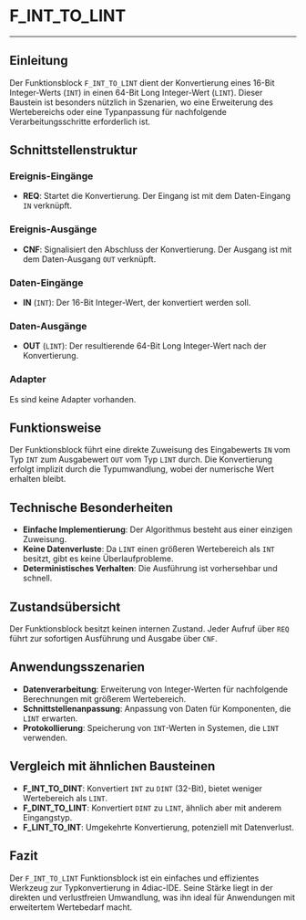 # F_INT_TO_LINT

* * * * * * * * * *
## Einleitung
Der Funktionsblock `F_INT_TO_LINT` dient der Konvertierung eines 16-Bit Integer-Werts (`INT`) in einen 64-Bit Long Integer-Wert (`LINT`). Dieser Baustein ist besonders nützlich in Szenarien, wo eine Erweiterung des Wertebereichs oder eine Typanpassung für nachfolgende Verarbeitungsschritte erforderlich ist.

## Schnittstellenstruktur

### **Ereignis-Eingänge**
- **REQ**: Startet die Konvertierung. Der Eingang ist mit dem Daten-Eingang `IN` verknüpft.

### **Ereignis-Ausgänge**
- **CNF**: Signalisiert den Abschluss der Konvertierung. Der Ausgang ist mit dem Daten-Ausgang `OUT` verknüpft.

### **Daten-Eingänge**
- **IN** (`INT`): Der 16-Bit Integer-Wert, der konvertiert werden soll.

### **Daten-Ausgänge**
- **OUT** (`LINT`): Der resultierende 64-Bit Long Integer-Wert nach der Konvertierung.

### **Adapter**
Es sind keine Adapter vorhanden.

## Funktionsweise
Der Funktionsblock führt eine direkte Zuweisung des Eingabewerts `IN` vom Typ `INT` zum Ausgabewert `OUT` vom Typ `LINT` durch. Die Konvertierung erfolgt implizit durch die Typumwandlung, wobei der numerische Wert erhalten bleibt.

## Technische Besonderheiten
- **Einfache Implementierung**: Der Algorithmus besteht aus einer einzigen Zuweisung.
- **Keine Datenverluste**: Da `LINT` einen größeren Wertebereich als `INT` besitzt, gibt es keine Überlaufprobleme.
- **Deterministisches Verhalten**: Die Ausführung ist vorhersehbar und schnell.

## Zustandsübersicht
Der Funktionsblock besitzt keinen internen Zustand. Jeder Aufruf über `REQ` führt zur sofortigen Ausführung und Ausgabe über `CNF`.

## Anwendungsszenarien
- **Datenverarbeitung**: Erweiterung von Integer-Werten für nachfolgende Berechnungen mit größerem Wertebereich.
- **Schnittstellenanpassung**: Anpassung von Daten für Komponenten, die `LINT` erwarten.
- **Protokollierung**: Speicherung von `INT`-Werten in Systemen, die `LINT` verwenden.

## Vergleich mit ähnlichen Bausteinen
- **F_INT_TO_DINT**: Konvertiert `INT` zu `DINT` (32-Bit), bietet weniger Wertebereich als `LINT`.
- **F_DINT_TO_LINT**: Konvertiert `DINT` zu `LINT`, ähnlich aber mit anderem Eingangstyp.
- **F_LINT_TO_INT**: Umgekehrte Konvertierung, potenziell mit Datenverlust.

## Fazit
Der `F_INT_TO_LINT` Funktionsblock ist ein einfaches und effizientes Werkzeug zur Typkonvertierung in 4diac-IDE. Seine Stärke liegt in der direkten und verlustfreien Umwandlung, was ihn ideal für Anwendungen mit erweitertem Wertebedarf macht.
